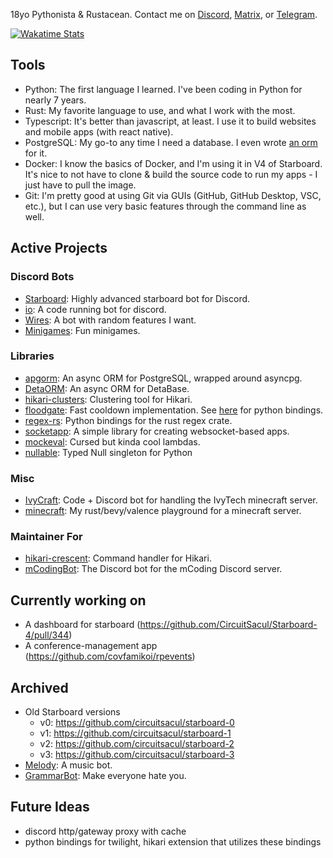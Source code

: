 18yo Pythonista & Rustacean. Contact me on [Discord](https://discord.gg/dGAzZDaTS9), [Matrix](https://matrix.to/#/#circuitsacul-room:matrix.org), or [Telegram](https://t.me/circuitsacul).

[![Wakatime Stats](https://wakatime.com/badge/user/3e0ed069-7498-4ab0-9b74-d5ac8e4a364b.svg)](https://wakatime.com/@3e0ed069-7498-4ab0-9b74-d5ac8e4a364b)

## Tools
 - Python: The first language I learned. I've been coding in Python for nearly 7 years.
 - Rust: My favorite language to use, and what I work with the most.
 - Typescript: It's better than javascript, at least. I use it to build websites and mobile apps (with react native).
 - PostgreSQL: My go-to any time I need a database. I even wrote [an orm](https://github.com/circuitsacul/apgorm) for it.
 - Docker: I know the basics of Docker, and I'm using it in V4 of Starboard. It's nice to not have to clone & build the source code to run my apps - I just have to pull the image.
 - Git: I'm pretty good at using Git via GUIs (GitHub, GitHub Desktop, VSC, etc.), but I can use very basic features through the command line as well.

## Active Projects
### Discord Bots
 - [Starboard](https://github.com/circuitsacul/starboard-4): Highly advanced starboard bot for Discord.
 - [io](https://github.com/circuitsacul/io): A code running bot for discord.
 - [Wires](https://github.com/circuitsacul/wires): A bot with random features I want.
 - [Minigames](https://github.com/circuitsacul/minigames): Fun minigames.

### Libraries
 - [apgorm](https://github.com/circuitsacul/apgorm): An async ORM for PostgreSQL, wrapped around asyncpg.
 - [DetaORM](https://github.com/circuitsacul/detaorm): An async ORM for DetaBase.
 - [hikari-clusters](https://github.com/circuitsacul/hikari-clusters): Clustering tool for Hikari.
 - [floodgate](https://github.com/circuitsacul/floodgate): Fast cooldown implementation. See [here](https://github.com/lunarmagpie/floodgate) for python bindings.
 - [regex-rs](https://github.com/circuitsacul/regex-rs): Python bindings for the rust regex crate.
 - [socketapp](https://github.com/circuitsacul/socketapp): A simple library for creating websocket-based apps.
 - [mockeval](https://github.com/circuitsacul/mockeval): Cursed but kinda cool lambdas.
 - [nullable](https://github.com/circuitsacul/nullable): Typed Null singleton for Python

### Misc
 - [IvyCraft](https://github.com/circuitsacul/ivycraft): Code + Discord bot for handling the IvyTech minecraft server.
 - [minecraft](https://github.com/circuitsacul/minecraft): My rust/bevy/valence playground for a minecraft server.

### Maintainer For
 - [hikari-crescent](https://github.com/hikari-crescent/hikari-crescent): Command handler for Hikari.
 - [mCodingBot](https://github.com/mcb-dev/mCodingBot): The Discord bot for the mCoding Discord server.

## Currently working on
 - A dashboard for starboard (https://github.com/CircuitSacul/Starboard-4/pull/344)
 - A conference-management app (https://github.com/covfamikoi/rpevents)

## Archived
 - Old Starboard versions
   - v0: https://github.com/circuitsacul/starboard-0
   - v1: https://github.com/circuitsacul/starboard-1
   - v2: https://github.com/circuitsacul/starboard-2
   - v3: https://github.com/circuitsacul/starboard-3
 - [Melody](https://github.com/circuitsacul/melody): A music bot.
 - [GrammarBot](https://github.com/circuitsacul/grammarbot): Make everyone hate you.

## Future Ideas
 - discord http/gateway proxy with cache
 - python bindings for twilight, hikari extension that utilizes these bindings
